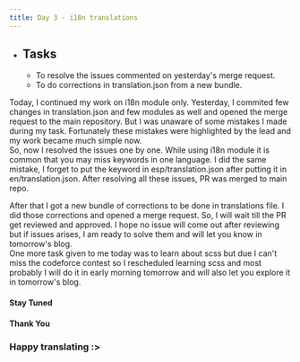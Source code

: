 ```yaml
---
title: Day 3 - i18n translations
---
```

- ## Tasks
  * To resolve the issues commented on yesterday's merge request.
  * To do corrections in translation.json from a new bundle.         

Today, I continued my work on i18n module only. Yesterday, I commited few changes in translation.json and few modules as well and opened the merge request to the main repository. 
But I was unaware of some mistakes I made during my task. Fortunately these mistakes were highlighted by the lead and my work became much simple now.     
So, now I resolved the issues one by one. While using i18n module it is common that you may miss keywords in one language. I did the same mistake, I forget to put the keyword in
esp/translation.json after putting it in en/translation.json. After resolving all these issues, PR was merged to main repo.      

After that I got a new bundle of corrections to be done in translations file. I did those corrections and opened a merge request. So, I will wait till the PR get reviewed and approved. 
I hope no issue will come out after reviewing but if issues arises, I am ready to solve them and will let you know in tomorrow's blog.   
One more task given to me today was to learn about scss but due I can't miss the codeforce contest so I rescheduled learning scss and most probably I will do it in early morning
 tomorrow and will also let you explore it in tomorrow's blog. 
 #### Stay Tuned
 #### Thank You
 ### Happy translating :>
